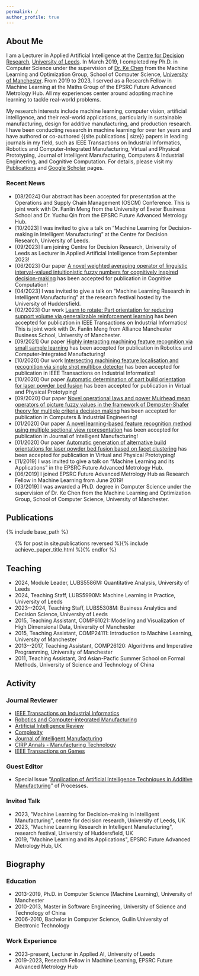 ```yaml
---
permalink: /
author_profile: true
---
```


## About Me

I am a Lecturer in Applied Artificial Intelligence at the [Centre for Decision Research](https://cdr.leeds.ac.uk/), [University of Leeds](https://www.leeds.ac.uk/). In March 2019, I completed my Ph.D. in Computer Science under the supervision of [Dr. Ke Chen](https://www.cs.man.ac.uk/~kechen/index.php) from the Machine Learning and Optimization Group, School of Computer Science, [University of Manchester](https://www.manchester.ac.uk/). From 2019 to 2023, I served as a Research Fellow in Machine Learning at the Maths Group of the EPSRC Future Advanced Metrology Hub. All my experiences center around adopting machine learning to tackle real-world problems. 

My research interests include machine learning, computer vision, artificial intelligence, and their real-world applications, particularly in sustainable manufacturing, design for additive manufacturing, and production research. I have been conducting research in machine learning for over ten years and have authored or co-authored {{site.publications | size}} papers in leading journals in my field, such as IEEE Transactions on Industrial Informatics, Robotics and Computer-Integrated Manufacturing, Virtual and Physical Prototyping, Journal of Intelligent Manufacturing, Computers & Industrial Engineering, and Cognitive Computation. For details, please visit my [Publications](index.html#publications) and [Google Scholar](https://scholar.google.com/citations?user=qQuCvmQAAAAJ) pages. 

### Recent News

- [08/2024] Our abstract has been accepted for presentation at the Operations and Supply Chain Management (OSCM) Conference. This is joint work with Dr. Fanlin Meng from the University of Exeter Business School and Dr. Yuchu Qin from the EPSRC Future Advanced Metrology Hub.
- [10/2023] I was invited to give a talk on “Machine Learning for Decision-making in Intelligent Manufacturing” at the Centre for Decision Research, University of Leeds.
- [09/2023] I am joining Centre for Decision Research, University of Leeds as Lecturer in Applied Artificial Intelligence from September 2023!
- [06/2023] Our paper [A novel weighted averaging operator of linguistic interval-valued intuitionistic fuzzy numbers for cognitively inspired decision-making](https://doi.org/10.1007/s12559-023-10167-y) has been accepted for publication in Cognitive Computation!
- [04/2023] I was invited to give a talk on “Machine Learning Research in Intelligent Manufacturing” at the research festival hosted by the University of Huddersfield.
- [02/2023] Our work [Learn to rotate: Part orientation for reducing support volume via generalizable reinforcement learning](https://ieeexplore.ieee.org/abstract/document/10054468) has been accepted for publication in IEEE Transactions on Industrial Informatics! This is joint work with Dr. Fanlin Meng from Alliance Manchester Business School, University of Manchester.
- [09/2021] Our paper [Highly interacting machining feature recognition via small sample learning](https://doi.org/10.1016/j.rcim.2021.102260) has been accepted for publication in Robotics and Computer-Integrated Manufacturing!
- [10/2020] Our work [Intersecting machining feature localisation and recognition via single shot multibox detector](https://doi.org/10.1109/TII.2020.3030620) has been accepted for publication in IEEE Transactions on Industrial Informatics!
- [10/2020] Our paper [Automatic determination of part build orientation for laser powder bed fusion](https://doi.org/10.1080/17452759.2020.1832793) has been accepted for publication in Virtual and Physical Prototyping!
- [09/2020] Our paper [Novel operational laws and power Muirhead mean operators of picture fuzzy values in the framework of Dempster-Shafer theory for multiple criteria decision making](https://doi.org/10.1016/j.cie.2020.106853) has been accepted for publication in Computers & Industrial Engineering!
- [01/2020] Our paper [A novel learning-based feature recognition method using multiple sectional view representation](https://doi.org/10.1007/s10845-020-01533-w) has been accepted for publication in Journal of Intelligent Manufacturing!
- [01/2020] Our paper [Automatic generation of alternative build orientations for laser powder bed fusion based on facet clustering](https://doi.org/10.1080/17452759.2020.1756086) has been accepted for publication in Virtual and Physical Prototyping!
- [11/2019] I was invited to give a talk on “Machine Learning and its Applications” in the EPSRC Future Advanced Metrology Hub.
- [06/2019] I joined EPSRC Future Advanced Metrology Hub as Research Fellow in Machine Learning from June 2019!
- [03/2019] I was awarded a Ph.D. degree in Computer Science under the supervision of Dr. Ke Chen from the Machine Learning and Optimization Group, School of Computer Science, University of Manchester.




## Publications

{% include base_path %}


<ol>{% for post in site.publications reversed %}{% include achieve_paper_title.html %}{% endfor %}</ol>


## Teaching

- 2024, Module Leader, LUBS5586M: Quantitative Analysis, University of Leeds
- 2024, Teaching Staff, LUBS5990M: Machine Learning in Practice, University of Leeds
- 2023--2024, Teaching Staff, LUBS5308M: Business Analytics and Decision Science, University of Leeds
- 2015, Teaching Assistant, COMP61021: Modelling and Visualization of High Dimensional Data, University of Manchester
- 2015, Teaching Assistant, COMP24111: Introduction to Machine Learning, University of Manchester
- 2013--2017, Teaching Assistant, COMP26120: Algorithms and Imperative Programming, University of Manchester
- 2011, Teaching Assistant, 3rd Asian-Pacfic Summer School on Formal Methods, University of Science and Technology of China



## Activity

### Journal Reviewer
- [IEEE Transactions on Industrial Informatics](https://ieeexplore.ieee.org/xpl/RecentIssue.jsp?punumber=9424)
- [Robotics and Computer-integrated Manufacturing](https://www.sciencedirect.com/journal/robotics-and-computer-integrated-manufacturing)
- [Artificial Intelligence Review](https://www.springer.com/journal/10462/)
- [Complexity](https://www.hindawi.com/journals/complexity/)
- [Journal of Intelligent Manufacturing](https://www.springer.com/journal/10845)
- [CIRP Annals - Manufacturing Technology](https://www.sciencedirect.com/journal/cirp-annals)
- [IEEE Transactions on Games](https://ieeexplore.ieee.org/xpl/RecentIssue.jsp?punumber=7782673)

### Guest Editor
- Special Issue ”[Application of Artificial Intelligence Techniques in Additive Manufacturing](https://www.mdpi.com/journal/processes/special_issues/Artificial_Intelligence_Manufacturing)” of Processes.

### Invited Talk
- 2023, "Machine Learning for Decision-making in Intelligent Manufacturing", centre for decision research, University of Leeds, UK
- 2023, "Machine Learning Research in Intelligent Manufacturing", research festival, University of Huddersfield, UK
- 2019, "Machine Learning and its Applications", EPSRC Future Advanced Metrology Hub, UK

## Biography

### Education
- 2013-2019, Ph.D. in Computer Science (Machine Learning), University of Manchester
- 2010-2013, Master in Software Engineering, University of Science and Technology of China
- 2006-2010, Bachelor in Computer Science, Guilin University of Electronic Technology

### Work Experience
- 2023-present, Lecturer in Applied AI, University of Leeds
- 2019-2023,  Research Fellow in Machine Learning, EPSRC Future Advanced Metrology Hub




